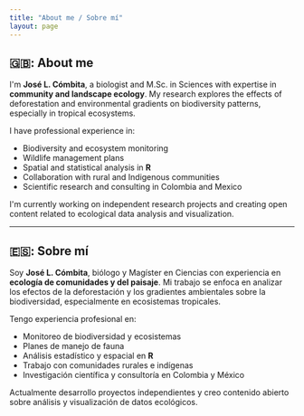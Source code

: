 ```yaml
---
title: "About me / Sobre mí"
layout: page
---
```


## 🇬🇧: About me

I'm **José L. Cómbita**, a biologist and M.Sc. in Sciences with expertise in **community and landscape ecology**. My research explores the effects of deforestation and environmental gradients on biodiversity patterns, especially in tropical ecosystems.

I have professional experience in:
- Biodiversity and ecosystem monitoring
- Wildlife management plans
- Spatial and statistical analysis in **R**
- Collaboration with rural and Indigenous communities
- Scientific research and consulting in Colombia and Mexico

I'm currently working on independent research projects and creating open content related to ecological data analysis and visualization.

---

## 🇪🇸: Sobre mí

Soy **José L. Cómbita**, biólogo y Magíster en Ciencias con experiencia en **ecología de comunidades y del paisaje**. Mi trabajo se enfoca en analizar los efectos de la deforestación y los gradientes ambientales sobre la biodiversidad, especialmente en ecosistemas tropicales.

Tengo experiencia profesional en:
- Monitoreo de biodiversidad y ecosistemas
- Planes de manejo de fauna
- Análisis estadístico y espacial en **R**
- Trabajo con comunidades rurales e indígenas
- Investigación científica y consultoría en Colombia y México

Actualmente desarrollo proyectos independientes y creo contenido abierto sobre análisis y visualización de datos ecológicos.

